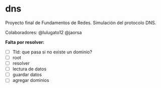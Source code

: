 # dns
Proyecto final de Fundamentos de Redes. Simulación del protocolo DNS.

Colaboradores:
@lulugato12
@jaorsa

**Falta por resolver:**
- [ ] Tld: que pasa si no existe un dominio?
- [ ] root
- [ ] resolver
- [ ] lectura de datos
- [ ] guardar datos
- [ ] agregar dominios
